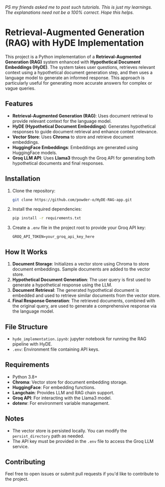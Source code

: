 *PS my friends asked me to post such tutorials. This is just my learnings. The explanations need not be a 100% correct. Hope this helps.*

# Retrieval-Augmented Generation (RAG) with HyDE Implementation

This project is a Python implementation of a **Retrieval-Augmented Generation (RAG)** system enhanced with **Hypothetical Document Embeddings (HyDE)**. The system takes user questions, retrieves relevant context using a hypothetical document generation step, and then uses a language model to generate an informed response. This approach is particularly useful for generating more accurate answers for complex or vague queries.

## Features
- **Retrieval-Augmented Generation (RAG)**: Uses document retrieval to provide relevant context for the language model.
- **HyDE (Hypothetical Document Embeddings)**: Generates hypothetical responses to guide document retrieval and enhance context relevance.
- **Vector Store**: Uses **Chroma** to store and retrieve document embeddings.
- **HuggingFace Embeddings**: Embeddings are generated using HuggingFace models.
- **Groq LLM API**: Uses **Llama3** through the Groq API for generating both hypothetical documents and final responses.

## Installation
1. Clone the repository:
   ```sh
   git clone https://github.com/powder-o/HyDE-RAG-app.git
   ```

2. Install the required dependencies:
   ```sh
   pip install -r requirements.txt
   ```

3. Create a `.env` file in the project root to provide your Groq API key:
   ```
   GROQ_API_TOKEN=your_groq_api_key_here
   ```


## How It Works
1. **Document Storage**: Initializes a vector store using Chroma to store document embeddings. Sample documents are added to the vector store.
2. **Hypothetical Document Generation**: The user query is first used to generate a hypothetical response using the LLM.
3. **Document Retrieval**: The generated hypothetical document is embedded and used to retrieve similar documents from the vector store.
4. **Final Response Generation**: The retrieved documents, combined with the original query, are used to generate a comprehensive response via the language model.

## File Structure
- `hyde_implementation.ipynb`: jupyter notebook for running the RAG pipeline with HyDE.
- `.env`: Environment file containing API keys.


## Requirements
- Python 3.8+
- **Chroma**: Vector store for document embedding storage.
- **HuggingFace**: For embedding functions.
- **Langchain**: Provides LLM and RAG chain support.
- **Groq API**: For interacting with the Llama3 model.
- **dotenv**: For environment variable management.

## Notes
- The vector store is persisted locally. You can modify the `persist_directory` path as needed.
- The API key must be provided in the `.env` file to access the Groq LLM service.

## Contributing
Feel free to open issues or submit pull requests if you'd like to contribute to the project.


